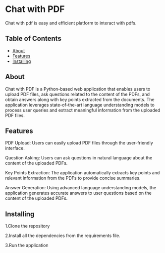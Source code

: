 # Chat with PDF 
Chat with pdf is easy and efficient platform to interact with pdfs.

## Table of Contents

- [About](#about)
- [Features](#features)
- [Installing](#installing)

## About
Chat with PDF is a Python-based web application that enables users to upload PDF files, ask questions related to the content of the PDFs, and obtain answers along with key points extracted from the documents. The application leverages state-of-the-art language understanding models to process user queries and extract meaningful information from the uploaded PDF files.

## Features
PDF Upload: Users can easily upload PDF files through the user-friendly interface.

Question Asking: Users can ask questions in natural language about the content of the uploaded PDFs.

Key Points Extraction: The application automatically extracts key points and relevant information from the PDFs to provide concise summaries.

Answer Generation: Using advanced language understanding models, the application generates accurate answers to user questions based on the content of the uploaded PDFs.

## Installing

1.Clone the repository

2.Install all the dependencies from the requirements file.

3.Run the application


